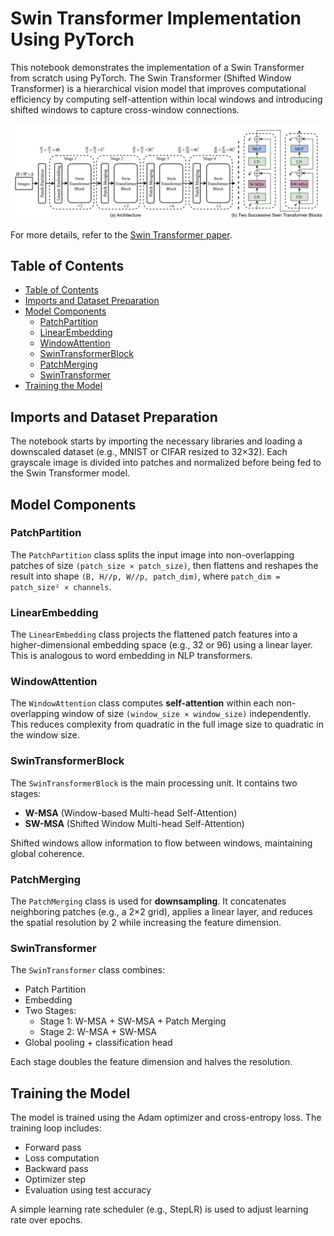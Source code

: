 # Swin Transformer Implementation Using PyTorch

This notebook demonstrates the implementation of a Swin Transformer from scratch using PyTorch. The Swin Transformer (Shifted Window Transformer) is a hierarchical vision model that improves computational efficiency by computing self-attention within local windows and introducing shifted windows to capture cross-window connections.

![Swin Transformer](swinT_architecture.png)

For more details, refer to the [Swin Transformer paper](https://arxiv.org/abs/2103.14030).

## Table of Contents
- [Table of Contents](#table-of-contents)
- [Imports and Dataset Preparation](#imports-and-dataset-preparation)
- [Model Components](#model-components)
  - [PatchPartition](#patchpartition)
  - [LinearEmbedding](#linearembedding)
  - [WindowAttention](#windowattention)
  - [SwinTransformerBlock](#swintransformerblock)
  - [PatchMerging](#patchmerging)
  - [SwinTransformer](#swintransformer)
- [Training the Model](#training-the-model)

## Imports and Dataset Preparation

The notebook starts by importing the necessary libraries and loading a downscaled dataset (e.g., MNIST or CIFAR resized to 32×32). Each grayscale image is divided into patches and normalized before being fed to the Swin Transformer model.

## Model Components

### PatchPartition

The `PatchPartition` class splits the input image into non-overlapping patches of size `(patch_size × patch_size)`, then flattens and reshapes the result into shape `(B, H//p, W//p, patch_dim)`, where `patch_dim = patch_size² × channels`.

### LinearEmbedding

The `LinearEmbedding` class projects the flattened patch features into a higher-dimensional embedding space (e.g., 32 or 96) using a linear layer. This is analogous to word embedding in NLP transformers.

### WindowAttention

The `WindowAttention` class computes **self-attention** within each non-overlapping window of size `(window_size × window_size)` independently. This reduces complexity from quadratic in the full image size to quadratic in the window size.

### SwinTransformerBlock

The `SwinTransformerBlock` is the main processing unit. It contains two stages:
- **W-MSA** (Window-based Multi-head Self-Attention)
- **SW-MSA** (Shifted Window Multi-head Self-Attention)

Shifted windows allow information to flow between windows, maintaining global coherence.

### PatchMerging

The `PatchMerging` class is used for **downsampling**. It concatenates neighboring patches (e.g., a 2×2 grid), applies a linear layer, and reduces the spatial resolution by 2 while increasing the feature dimension.

### SwinTransformer

The `SwinTransformer` class combines:
- Patch Partition
- Embedding
- Two Stages:
  - Stage 1: W-MSA + SW-MSA + Patch Merging
  - Stage 2: W-MSA + SW-MSA
- Global pooling + classification head

Each stage doubles the feature dimension and halves the resolution.

## Training the Model

The model is trained using the Adam optimizer and cross-entropy loss. The training loop includes:
- Forward pass
- Loss computation
- Backward pass
- Optimizer step
- Evaluation using test accuracy

A simple learning rate scheduler (e.g., StepLR) is used to adjust learning rate over epochs.